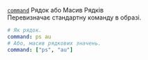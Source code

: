 <div class="separator"></div>

<a id="command" href="#command" class="field">`command`</a> <span class="type">Рядок або Масив Рядків</span>  
Перевизначає стандартну команду в образі.

```yaml
# Як рядок.
command: ps au
# Або, масив рядкових значень.
command: ["ps", "au"]
```
